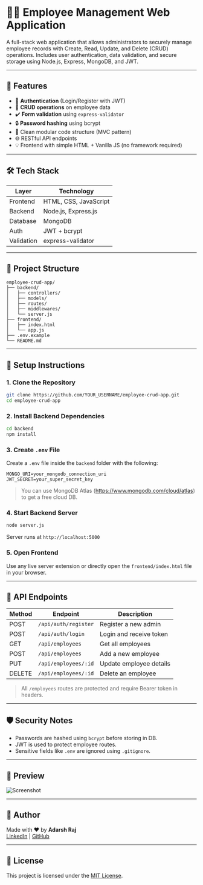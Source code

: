 # 🧑‍💼 Employee Management Web Application

A full-stack web application that allows administrators to securely manage employee records with Create, Read, Update, and Delete (CRUD) operations. Includes user authentication, data validation, and secure storage using Node.js, Express, MongoDB, and JWT.

---

## 🚀 Features

- 🔐 **Authentication** (Login/Register with JWT)
- 🧾 **CRUD operations** on employee data
- ✔️ **Form validation** using `express-validator`
- 🔒 **Password hashing** using bcrypt
- 🧠 Clean modular code structure (MVC pattern)
- 🌐 RESTful API endpoints
- 💡 Frontend with simple HTML + Vanilla JS (no framework required)

---

## 🛠️ Tech Stack

| Layer      | Technology           |
|------------|----------------------|
| Frontend   | HTML, CSS, JavaScript |
| Backend    | Node.js, Express.js   |
| Database   | MongoDB               |
| Auth       | JWT + bcrypt          |
| Validation | express-validator     |

---

## 📁 Project Structure

```
employee-crud-app/
├── backend/
│   ├── controllers/
│   ├── models/
│   ├── routes/
│   ├── middlewares/
│   └── server.js
├── frontend/
│   ├── index.html
│   └── app.js
├── .env.example
└── README.md
```

---

## 🔧 Setup Instructions

### 1. Clone the Repository

```bash
git clone https://github.com/YOUR_USERNAME/employee-crud-app.git
cd employee-crud-app
```

### 2. Install Backend Dependencies

```bash
cd backend
npm install
```

### 3. Create `.env` File

Create a `.env` file inside the `backend` folder with the following:

```
MONGO_URI=your_mongodb_connection_uri
JWT_SECRET=your_super_secret_key
```

> You can use MongoDB Atlas (https://www.mongodb.com/cloud/atlas) to get a free cloud DB.

### 4. Start Backend Server

```bash
node server.js
```

Server runs at `http://localhost:5000`

### 5. Open Frontend

Use any live server extension or directly open the `frontend/index.html` file in your browser.

---

## 🧪 API Endpoints

| Method | Endpoint             | Description              |
|--------|----------------------|--------------------------|
| POST   | `/api/auth/register` | Register a new admin     |
| POST   | `/api/auth/login`    | Login and receive token  |
| GET    | `/api/employees`     | Get all employees        |
| POST   | `/api/employees`     | Add a new employee       |
| PUT    | `/api/employees/:id` | Update employee details  |
| DELETE | `/api/employees/:id` | Delete an employee       |

> All `/employees` routes are protected and require Bearer token in headers.

---

## 🛡️ Security Notes

- Passwords are hashed using `bcrypt` before storing in DB.
- JWT is used to protect employee routes.
- Sensitive fields like `.env` are ignored using `.gitignore`.

---

## 📸 Preview

![Screenshot](https://via.placeholder.com/800x400?text=Employee+CRUD+App+Preview)

---

## 🤝 Author

Made with ❤️ by **Adarsh Raj**  
[LinkedIn](https://www.linkedin.com/in/adarshraj-dev) | [GitHub](https://github.com/YOUR_USERNAME)

---

## 📃 License

This project is licensed under the [MIT License](LICENSE).
